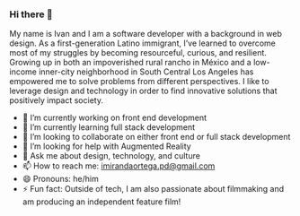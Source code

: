 ### Hi there 👋

My name is Ivan and I am a software developer with a background in web design. As a first-generation Latino immigrant, I’ve learned to overcome most of my struggles by becoming resourceful, curious, and resilient. Growing up in both an impoverished rural rancho in México and a low-income inner-city neighborhood in South Central Los Angeles has empowered me to solve problems from different perspectives. I like to leverage design and technology in order to find innovative solutions that positively impact society.

- 🔭 I’m currently working on front end development
- 🌱 I’m currently learning full stack development
- 🤝 I’m looking to collaborate on either front end or full stack development
- 🤔 I’m looking for help with Augmented Reality 
- 💬 Ask me about design, technology, and culture
- 📫 How to reach me: imirandaortega.pd@gmail.com
- 😄 Pronouns: he/him
- ⚡ Fun fact: Outside of tech, I am also passionate about filmmaking and am producing an independent feature film! 

